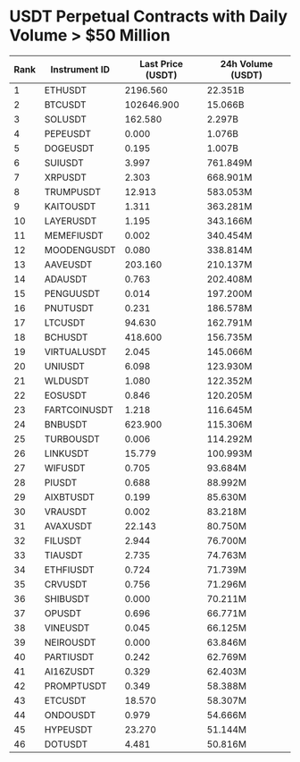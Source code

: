 # USDT Perpetual Contracts with Daily Volume > $50 Million

| Rank | Instrument ID | Last Price (USDT) | 24h Volume (USDT) |
|------|---------------|-------------------|-------------------|
| 1 | ETHUSDT | 2196.560 | 22.351B |
| 2 | BTCUSDT | 102646.900 | 15.066B |
| 3 | SOLUSDT | 162.580 | 2.297B |
| 4 | PEPEUSDT | 0.000 | 1.076B |
| 5 | DOGEUSDT | 0.195 | 1.007B |
| 6 | SUIUSDT | 3.997 | 761.849M |
| 7 | XRPUSDT | 2.303 | 668.901M |
| 8 | TRUMPUSDT | 12.913 | 583.053M |
| 9 | KAITOUSDT | 1.311 | 363.281M |
| 10 | LAYERUSDT | 1.195 | 343.166M |
| 11 | MEMEFIUSDT | 0.002 | 340.454M |
| 12 | MOODENGUSDT | 0.080 | 338.814M |
| 13 | AAVEUSDT | 203.160 | 210.137M |
| 14 | ADAUSDT | 0.763 | 202.408M |
| 15 | PENGUUSDT | 0.014 | 197.200M |
| 16 | PNUTUSDT | 0.231 | 186.578M |
| 17 | LTCUSDT | 94.630 | 162.791M |
| 18 | BCHUSDT | 418.600 | 156.735M |
| 19 | VIRTUALUSDT | 2.045 | 145.066M |
| 20 | UNIUSDT | 6.098 | 123.930M |
| 21 | WLDUSDT | 1.080 | 122.352M |
| 22 | EOSUSDT | 0.846 | 120.205M |
| 23 | FARTCOINUSDT | 1.218 | 116.645M |
| 24 | BNBUSDT | 623.900 | 115.306M |
| 25 | TURBOUSDT | 0.006 | 114.292M |
| 26 | LINKUSDT | 15.779 | 100.993M |
| 27 | WIFUSDT | 0.705 | 93.684M |
| 28 | PIUSDT | 0.688 | 88.992M |
| 29 | AIXBTUSDT | 0.199 | 85.630M |
| 30 | VRAUSDT | 0.002 | 83.218M |
| 31 | AVAXUSDT | 22.143 | 80.750M |
| 32 | FILUSDT | 2.944 | 76.700M |
| 33 | TIAUSDT | 2.735 | 74.763M |
| 34 | ETHFIUSDT | 0.724 | 71.739M |
| 35 | CRVUSDT | 0.756 | 71.296M |
| 36 | SHIBUSDT | 0.000 | 70.211M |
| 37 | OPUSDT | 0.696 | 66.771M |
| 38 | VINEUSDT | 0.045 | 66.125M |
| 39 | NEIROUSDT | 0.000 | 63.846M |
| 40 | PARTIUSDT | 0.242 | 62.769M |
| 41 | AI16ZUSDT | 0.329 | 62.403M |
| 42 | PROMPTUSDT | 0.349 | 58.388M |
| 43 | ETCUSDT | 18.570 | 58.307M |
| 44 | ONDOUSDT | 0.979 | 54.666M |
| 45 | HYPEUSDT | 23.270 | 51.144M |
| 46 | DOTUSDT | 4.481 | 50.816M |
